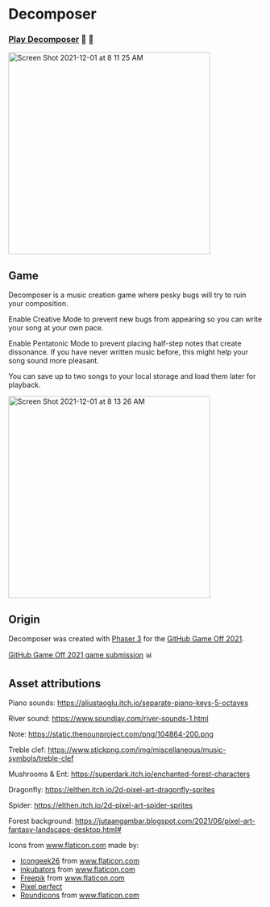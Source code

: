 # Decomposer

### [Play Decomposer](https://christopherbot.github.io/decomposer/) :mushroom: :musical_keyboard:

<img width="400" alt="Screen Shot 2021-12-01 at 8 11 25 AM" src="https://user-images.githubusercontent.com/23301657/144442993-c8799e59-8dc3-4192-868e-1643637e8c38.png">

## Game

Decomposer is a music creation game where pesky bugs will try to ruin your composition.

Enable Creative Mode to prevent new bugs from appearing so you can write your song at your own pace.

Enable Pentatonic Mode to prevent placing half-step notes that create dissonance. If you have never written music before, this might help your song sound more pleasant.

You can save up to two songs to your local storage and load them later for playback.

<img width="400" alt="Screen Shot 2021-12-01 at 8 13 26 AM" src="https://user-images.githubusercontent.com/23301657/144443022-12479d73-f36a-4c61-93d0-425a49c5f8fc.png">

## Origin

Decomposer was created with [Phaser 3](https://phaser.io/) for the [GitHub Game Off 2021](https://itch.io/jam/game-off-2021).

[GitHub Game Off 2021 game submission](https://itch.io/jam/game-off-2021/rate/1300677) :bar_chart:

## Asset attributions

Piano sounds:
https://aliustaoglu.itch.io/separate-piano-keys-5-octaves

River sound:
https://www.soundjay.com/river-sounds-1.html

Note:
https://static.thenounproject.com/png/104864-200.png

Treble clef:
https://www.stickpng.com/img/miscellaneous/music-symbols/treble-clef

Mushrooms & Ent:
https://superdark.itch.io/enchanted-forest-characters

Dragonfly:
https://elthen.itch.io/2d-pixel-art-dragonfly-sprites

Spider:
https://elthen.itch.io/2d-pixel-art-spider-sprites

Forest background:
https://jutaangambar.blogspot.com/2021/06/pixel-art-fantasy-landscape-desktop.html#

Icons from <a href="https://www.flaticon.com/" title="Flaticon">www.flaticon.com</a> made by:

- <a href="https://www.flaticon.com/authors/icongeek26" title="Icongeek26">Icongeek26</a> from <a href="https://www.flaticon.com/" title="Flaticon">www.flaticon.com</a>
- <a href="https://www.flaticon.com/authors/inkubators" title="inkubators">inkubators</a> from <a href="https://www.flaticon.com/" title="Flaticon">www.flaticon.com</a>
- <a href="https://www.freepik.com" title="Freepik">Freepik</a> from <a href="https://www.flaticon.com/" title="Flaticon">www.flaticon.com</a>
- <a href="https://www.flaticon.com/authors/pixel-perfect" title="Pixel perfect">Pixel perfect</a>
- <a href="https://www.flaticon.com/authors/roundicons" title="Roundicons">Roundicons</a> from <a href="https://www.flaticon.com/" title="Flaticon">www.flaticon.com</a>
